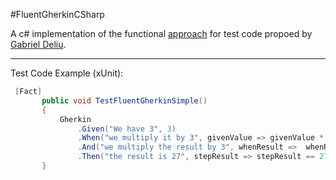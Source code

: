 #FluentGherkinCSharp

A c# implementation of the functional [approach](https://dzone.com/articles/a-new-approach-to-given-when-then) for test code propoed by [Gabriel Deliu](https://dzone.com/users/1031037/gabriel.deliu.html).

---
Test Code Example (xUnit):
 ```csharp
  [Fact]
        public void TestFluentGherkinSimple()
        {
            Gherkin
                .Given("We have 3", 3)
                .When("we multiply it by 3", givenValue => givenValue * 3)
                .And("we multiply the result by 3", whenResult =>  whenResult * 3)
                .Then("the result is 27", stepResult => stepResult == 27);
        }
 ```



